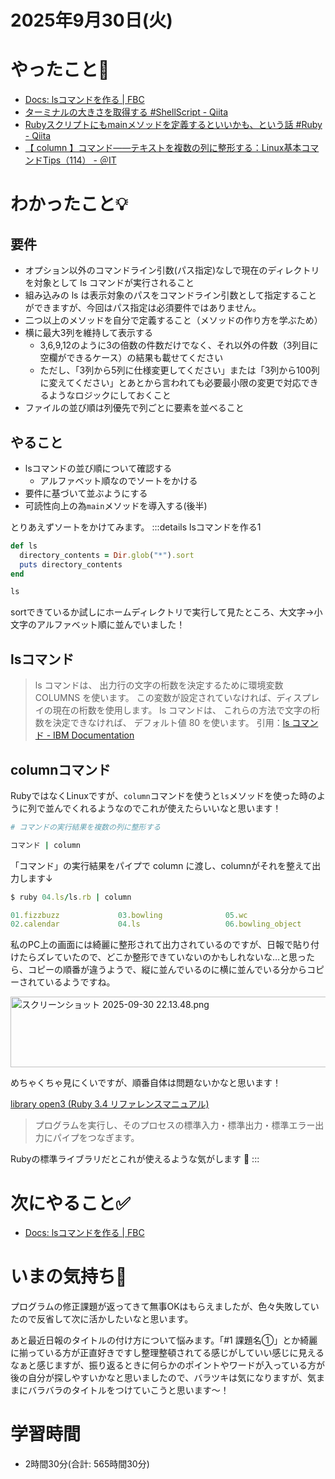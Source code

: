 # 2025年9月30日(火)

# やったこと📝

- [Docs: lsコマンドを作る \| FBC](https://bootcamp.fjord.jp/pages/ls-command#requirements)
- [ターミナルの大きさを取得する \#ShellScript \- Qiita](https://qiita.com/tdrk/items/e580f2f97b2586a607c0)
- [Rubyスクリプトにもmainメソッドを定義するといいかも、という話 \#Ruby \- Qiita](https://qiita.com/jnchito/items/4b4cae54170cc2f4377e)
- [【 column 】コマンド――テキストを複数の列に整形する：Linux基本コマンドTips（114） \- ＠IT](https://atmarkit.itmedia.co.jp/ait/articles/1706/01/news023.html)
# わかったこと💡

## 要件
- オプション以外のコマンドライン引数(パス指定)なしで現在のディレクトリを対象として ls コマンドが実行されること
- 組み込みの ls は表示対象のパスをコマンドライン引数として指定することができますが、今回はパス指定は必須要件ではありません。
- 二つ以上のメソッドを自分で定義すること（メソッドの作り方を学ぶため）
- 横に最大3列を維持して表示する
  - 3,6,9,12のように3の倍数の件数だけでなく、それ以外の件数（3列目に空欄ができるケース）の結果も載せてください
  - ただし、「3列から5列に仕様変更してください」または「3列から100列に変えてください」とあとから言われても必要最小限の変更で対応できるようなロジックにしておくこと
- ファイルの並び順は列優先で列ごとに要素を並べること

## やること
- lsコマンドの並び順について確認する
  - アルファベット順なのでソートをかける
- 要件に基づいて並ぶようにする
- 可読性向上の為`main`メソッドを導入する(後半)

とりあえずソートをかけてみます。
:::details lsコマンドを作る1
```ruby
def ls
  directory_contents = Dir.glob("*").sort
  puts directory_contents
end

ls
```
sortできているか試しにホームディレクトリで実行して見たところ、大文字→小文字のアルファベット順に並んでいました！

## lsコマンド

> ls コマンドは、 出力行の文字の桁数を決定するために環境変数 COLUMNS を使います。 この変数が設定されていなければ、ディスプレイの現在の桁数を使用します。 ls コマンドは、 これらの方法で文字の桁数を決定できなければ、 デフォルト値 80 を使います。
引用：[ls コマンド \- IBM Documentation](https://www.ibm.com/docs/ja/aix/7.2.0?topic=l-ls-command)

## columnコマンド
RubyではなくLinuxですが、`column`コマンドを使うと`ls`メソッドを使った時のように列で並んでくれるようなのでこれが使えたらいいなと思います！

```ruby
# コマンドの実行結果を複数の列に整形する

コマンド | column
```
「コマンド」の実行結果をパイプで column に渡し、columnがそれを整えて出力します↓

```ruby
$ ruby 04.ls/ls.rb | column

01.fizzbuzz             03.bowling              05.wc                   07.ls_object            99.wc_object
02.calendar             04.ls                   06.bowling_object       98.rake                 README.md
```
私のPC上の画面には綺麗に整形されて出力されているのですが、日報で貼り付けたらズレていたので、どこか整形できていないのかもしれないな…と思ったら、コピーの順番が違うようで、縦に並んでいるのに横に並んでいる分からコピーされているようですね。

<a href="https://bootcamp.fjord.jp/rails/active_storage/blobs/redirect/eyJfcmFpbHMiOnsibWVzc2FnZSI6IkJBaHBBM29WQkE9PSIsImV4cCI6bnVsbCwicHVyIjoiYmxvYl9pZCJ9fQ==--ce5fc6dbd0d4c63d2de119d557abdbf45ca55f2b/%E3%82%B9%E3%82%AF%E3%83%AA%E3%83%BC%E3%83%B3%E3%82%B7%E3%83%A7%E3%83%83%E3%83%88%202025-09-30%2022.13.48.png" target="_blank" rel="noopener noreferrer"><img src="https://bootcamp.fjord.jp/rails/active_storage/blobs/redirect/eyJfcmFpbHMiOnsibWVzc2FnZSI6IkJBaHBBM29WQkE9PSIsImV4cCI6bnVsbCwicHVyIjoiYmxvYl9pZCJ9fQ==--ce5fc6dbd0d4c63d2de119d557abdbf45ca55f2b/%E3%82%B9%E3%82%AF%E3%83%AA%E3%83%BC%E3%83%B3%E3%82%B7%E3%83%A7%E3%83%83%E3%83%88%202025-09-30%2022.13.48.png" width="1576" height="113" alt="スクリーンショット 2025-09-30 22.13.48.png"></a>

めちゃくちゃ見にくいですが、順番自体は問題ないかなと思います！

[library open3 \(Ruby 3\.4 リファレンスマニュアル\)](https://docs.ruby-lang.org/ja/latest/library/open3.html)

> プログラムを実行し、そのプロセスの標準入力・標準出力・標準エラー出力にパイプをつなぎます。

Rubyの標準ライブラリだとこれが使えるような気がします 🤔
:::

# 次にやること✅

- [Docs: lsコマンドを作る \| FBC](https://bootcamp.fjord.jp/pages/ls-command#requirements)

# いまの気持ち🫶

プログラムの修正課題が返ってきて無事OKはもらえましたが、色々失敗していたので反省して次に活かしたいなと思います。

あと最近日報のタイトルの付け方について悩みます。「#1 課題名①」とか綺麗に揃っている方が正直好きですし整理整頓されてる感じがしていい感じに見えるなぁと感じますが、振り返るときに何らかのポイントやワードが入っている方が後の自分が探しやすいかなと思いましたので、バラツキは気になりますが、気ままにバラバラのタイトルをつけていこうと思います〜！

# 学習時間

- 2時間30分(合計: 565時間30分)
